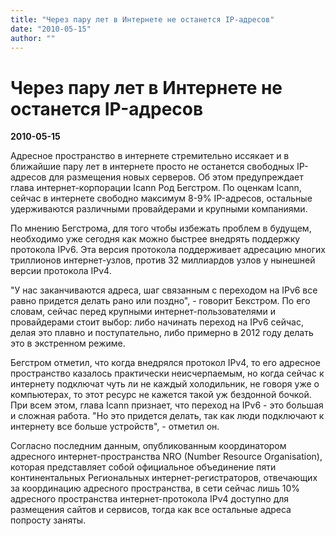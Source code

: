 ```yaml
---
title: "Через пару лет в Интернете не останется IP-адресов"
date: "2010-05-15"
author: ""
---
```


# Через пару лет в Интернете не останется IP-адресов

**2010-05-15** 

Адресное пространство в интернете стремительно иссякает и в ближайшие пару лет в интернете просто не останется свободных IP-адресов для размещения новых серверов. Об этом предупреждает глава интернет-корпорации Icann Род Бегстром. По оценкам Icann, сейчас в интернете свободно максимум 8-9% IP-адресов, остальные удерживаются различными провайдерами и крупными компаниями.

По мнению Бегстрома, для того чтобы избежать проблем в будущем, необходимо уже сегодня как можно быстрее внедрять поддержку протокола IPv6. Эта версия протокола поддерживает адресацию многих триллионов интернет-узлов, против 32 миллиардов узлов у нынешней версии протокола IPv4.

"У нас заканчиваются адреса, шаг связанным с переходом на IPv6 все равно придется делать рано или поздно", - говорит Бекстром. По его словам, сейчас перед крупными интернет-пользователями и провайдерами стоит выбор: либо начинать переход на IPv6 сейчас, делая это плавно и поступательно, либо примерно в 2012 году делать это в экстренном режиме.

Бегстром отметил, что когда внедрялся протокол IPv4, то его адресное пространство казалось практически неисчерпаемым, но когда сейчас к интернету подключат чуть ли не каждый холодильник, не говоря уже о компьютерах, то этот ресурс не кажется такой уж бездонной бочкой. При всем этом, глава Icann признает, что переход на IPv6 - это большая и сложная работа. "Но это придется делать, так как люди подключают к интернету все больше устройств", - отметил он.

Согласно последним данным, опубликованным координатором адресного интернет-пространства NRO (Number Resource Organisation), которая представляет собой официальное объединение пяти континентальных Региональных интернет-регистраторов, отвечающих за координацию адресного пространства, в сети сейчас лишь 10% адресного пространства интернет-протокола IPv4 доступно для размещения сайтов и сервисов, тогда как все остальные адреса попросту заняты.